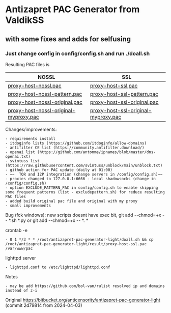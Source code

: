 # Antizapret PAC Generator from ValdikSS #

## with some fixes and adds for selfusing ##

### Just change config in config/config.sh and run ./doall.sh 

Resulting PAC files is

| NOSSL  | SSL  |
|---|---|
| [proxy-host-nossl.pac](https://raw.githubusercontent.com/runalsh/antizapret-pac-generator-light/main/result/proxy-host-nossl.pac)  | [proxy-host-ssl.pac](https://raw.githubusercontent.com/runalsh/antizapret-pac-generator-light/main/result/proxy-host-ssl.pac)  |
| [proxy-host-nossl-pattern.pac](https://raw.githubusercontent.com/runalsh/antizapret-pac-generator-light/main/result/proxy-host-nossl-pattern.pac) | [proxy-host-ssl-pattern.pac](https://raw.githubusercontent.com/runalsh/antizapret-pac-generator-light/main/result/proxy-host-ssl-pattern.pac)  |
| [proxy-host-nossl-original.pac](https://raw.githubusercontent.com/runalsh/antizapret-pac-generator-light/main/result/proxy-host-nossl-original.pac) |  [proxy-host-ssl-original.pac](https://raw.githubusercontent.com/runalsh/antizapret-pac-generator-light/main/result/proxy-host-ssl-original.pac) |
| [proxy-host-nossl-original-myproxy.pac](https://raw.githubusercontent.com/runalsh/antizapret-pac-generator-light/main/result/proxy-host-nossl-original-myproxy.pac)  |  [proxy-host-ssl-original-myproxy.pac](https://raw.githubusercontent.com/runalsh/antizapret-pac-generator-light/main/result/proxy-host-ssl-original-myproxy.pac) |


Changes/improvements:

    - requirements install
    - itdoginfo lists (https://github.com/itdoginfo/allow-domains)
    - antifilter CE list (https://community.antifilter.download/)
    - openai list (https://github.com/antonme/ipnames/blob/master/dns-openai.txt)
    - svintuss list (https://raw.githubusercontent.com/svintuss/unblock/main/unblock.txt)
    - github action for PAC update (daily at 01:00)
    - ~~  TOR and I2P integration (change servers in /config/config.sh)~~  
    - proxies changed to 127.0.0.1:6666 - local shadowsocks (change in /config/config.sh)
    - option EXCLUDE_PATTERN_PAC in config/config.sh to enable skipping some frequent patterns (list - excludepattern.sh) for reduce resulting PAC files
    - added build original pac file and original with my proxy
    - small improvements

Bug (fck windows): new scripts doesnt have exec bit, git add --chmod=+x -- *.sh *.py or git add --chmod=+x -- *. *

crontab -e

    - 0 1 */3 * * /root/antizapret-pac-generator-light/doall.sh && cp /root/antizapret-pac-generator-light/result/proxy-host-ssl.pac /var/www/pac

lighttpd server

    - lighttpd.conf to /etc/lighttpd/lighttpd.conf

Notes

    - may be add https://github.com/bol-van/rulist resolved ip and domains instead of z-i


Original https://bitbucket.org/anticensority/antizapret-pac-generator-light (commit 2d79814 from 2024-04-03)
